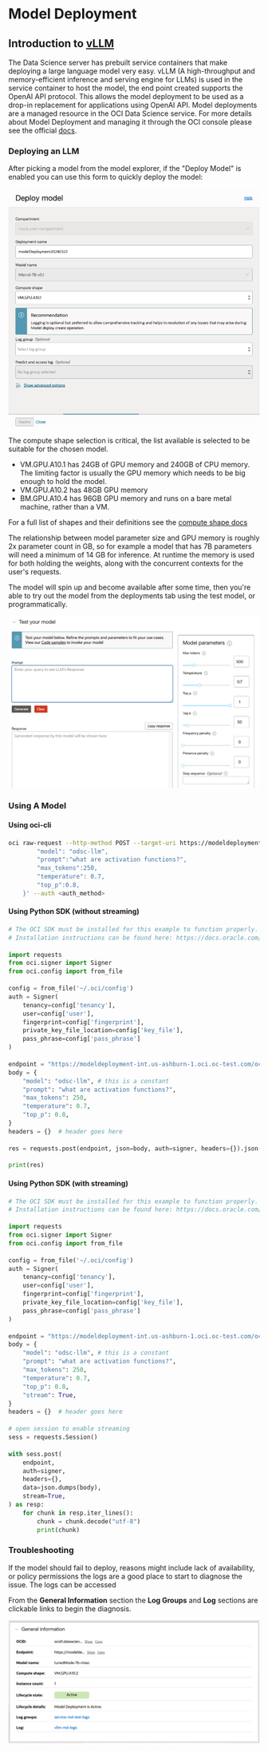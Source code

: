 # Model Deployment

## Introduction to [vLLM](https://github.com/vllm-project/vllm)

The Data Science server has prebuilt service containers that make deploying a large 
language model very easy. vLLM (A high-throughput and memory-efficient inference and serving
engine for LLMs) is used in the service container to host the model, the end point created
supports the OpenAI API protocol.  This allows the model deployment to be used as a drop-in
replacement for applications using OpenAI API. Model deployments are a managed resource in 
the OCI Data Science service. For more details about Model Deployment and managing it through 
the OCI console please see the official [docs](https://docs.oracle.com/en-us/iaas/data-science/using/model-dep-about.htm).

### Deploying an LLM

After picking a model from the model explorer, if the "Deploy Model" is enabled you can use this
form to quickly deploy the model:

![Deploy Model](web_assets/deploy-model.png)

The compute shape selection is critical, the list available is selected to be suitable for the 
chosen model.

- VM.GPU.A10.1 has 24GB of GPU memory and 240GB of CPU memory. The limiting factor is usually the
GPU memory which needs to be big enough to hold the model.
- VM.GPU.A10.2 has 48GB GPU memory
- BM.GPU.A10.4 has 96GB GPU memory and runs on a bare metal machine, rather than a VM.

For a full list of shapes and their definitions see the [compute shape docs](https://docs.oracle.com/en-us/iaas/Content/Compute/References/computeshapes.htm)

The relationship between model parameter size and GPU memory is roughly 2x parameter count in GB, so for example a model that has 7B parameters will need a minimum of 14 GB for inference. At runtime the
memory is used for both holding the weights, along with the concurrent contexts for the user's requests.

The model will spin up and become available after some time, then you're able to try out the model 
from the deployments tab using the test model, or programmatically.

![Try Model](web_assets/try-model.png)

### Using A Model

#### Using oci-cli

```bash
oci raw-request --http-method POST --target-uri https://modeldeployment-int.us-ashburn-1.oci.oc-test.com/ocid1.datasciencemodeldeploymentint.oc1.iad.xxxxxxxxx/predict --request-body '{
        "model": "odsc-llm",
        "prompt":"what are activation functions?",
        "max_tokens":250,
        "temperature": 0.7,
        "top_p":0.8,
    }' --auth <auth_method>
```

#### Using Python SDK (without streaming)

```python
# The OCI SDK must be installed for this example to function properly.
# Installation instructions can be found here: https://docs.oracle.com/en-us/iaas/Content/API/SDKDocs/pythonsdk.htm
 
import requests
from oci.signer import Signer
from oci.config import from_file

config = from_file('~/.oci/config')
auth = Signer(
    tenancy=config['tenancy'],
    user=config['user'],
    fingerprint=config['fingerprint'],
    private_key_file_location=config['key_file'],
    pass_phrase=config['pass_phrase']
)

endpoint = "https://modeldeployment-int.us-ashburn-1.oci.oc-test.com/ocid1.datasciencemodeldeploymentint.oc1.iad.xxxxxxxxx/predict"
body = {
    "model": "odsc-llm", # this is a constant
    "prompt": "what are activation functions?",
    "max_tokens": 250,
    "temperature": 0.7,
    "top_p": 0.8,
}
headers = {}  # header goes here

res = requests.post(endpoint, json=body, auth=signer, headers={}).json()

print(res)
```

#### Using Python SDK (with streaming)

```python
# The OCI SDK must be installed for this example to function properly.
# Installation instructions can be found here: https://docs.oracle.com/en-us/iaas/Content/API/SDKDocs/pythonsdk.htm
 
import requests
from oci.signer import Signer
from oci.config import from_file

config = from_file('~/.oci/config')
auth = Signer(
    tenancy=config['tenancy'],
    user=config['user'],
    fingerprint=config['fingerprint'],
    private_key_file_location=config['key_file'],
    pass_phrase=config['pass_phrase']
)

endpoint = "https://modeldeployment-int.us-ashburn-1.oci.oc-test.com/ocid1.datasciencemodeldeploymentint.oc1.iad.xxxxxxxxx/predict"
body = {
    "model": "odsc-llm", # this is a constant
    "prompt": "what are activation functions?",
    "max_tokens": 250,
    "temperature": 0.7,
    "top_p": 0.8,
    "stream": True,
}
headers = {}  # header goes here

# open session to enable streaming
sess = requests.Session()

with sess.post(
    endpoint,
    auth=signer,
    headers={},
    data=json.dumps(body),
    stream=True,
) as resp:
    for chunk in resp.iter_lines():
        chunk = chunk.decode("utf-8")
        print(chunk)
```

### Troubleshooting

If the model should fail to deploy, reasons might include lack of availability, or policy permissions
the logs are a good place to start to diagnose the issue. The logs can be accessed 

From the **General Information** section the **Log Groups** and **Log** sections are clickable links to 
begin the diagnosis.

![General Information](web_assets/gen-info-deployed-model.png)
